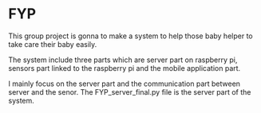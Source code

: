 # FYP
This group project is gonna to make a system to help those baby helper to take care their baby easily.

The system include three parts which are server part on raspberry pi, sensors part linked to the raspberry pi and the mobile application part. 

I mainly focus on the server part and the communication part between server and the senor. The FYP_server_final.py file is the server part of the system.
